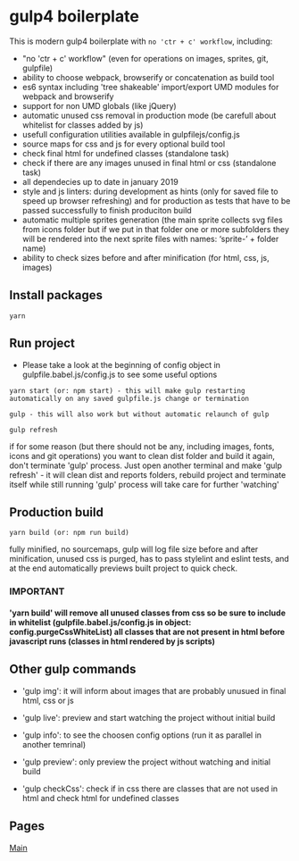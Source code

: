 # gulp4 boilerplate 

This is modern gulp4 boilerplate with `no 'ctr + c' workflow`, including:

* "no 'ctr + c' workflow" (even for operations on images, sprites, git, gulpfile)
* ability to choose webpack, browserify or concatenation as build tool
* es6 syntax including 'tree shakeable' import/export UMD modules for webpack and browserify
* support for non UMD globals (like jQuery)
* automatic unused css removal in production mode (be carefull about whitelist for classes added by js)
* usefull configuration utilities available in gulpfilejs/config.js 
* source maps for css and js for every optional build tool
* check final html for undefined classes (standalone task)
* check if there are any images unused in final html or css (standalone task)
* all dependecies up to date in january 2019 
* style and js linters: during development as hints (only for saved file to speed up browser refreshing) and for production as tests that have to be passed successfully to finish produciton build
* automatic multiple sprites generation (the main sprite collects svg files from icons folder but if we put in that folder one or more subfolders they will be rendered into the next sprite files with names: ‘sprite-’ + folder name)
* ability to check sizes before and after minification (for html, css, js, images)



## Install packages
```
yarn
```


## Run project

* Please take a look at the beginning of config object in gulpfile.babel.js/config.js to see some useful options

```
yarn start (or: npm start) - this will make gulp restarting automatically on any saved gulpfile.js change or termination
```

```
gulp - this will also work but without automatic relaunch of gulp
```

```
gulp refresh
```
if for some reason (but there should not be any, including images, fonts, icons and git operations) you want to clean dist folder and build it again, don't terminate 'gulp' process. Just open another terminal and make 'gulp refresh' - it will clean dist and reports folders, rebuild project and terminate itself while still running 'gulp' process will take care for further 'watching'


## Production build
```
yarn build (or: npm run build)
```
fully minified, no sourcemaps, gulp will log file size before and after minification, unused css is purged, has to pass stylelint and eslint tests, and at the end automatically previews built project to quick check. 

### IMPORTANT
#### 'yarn build' will remove all unused classes from css so be sure to include in whitelist (gulpfile.babel.js/config.js in object: config.purgeCssWhiteList) all classes that are not present in html before javascript runs (classes in html rendered by js scripts)


## Other gulp commands

* 'gulp img': it will inform about images that are probably unusued in final html, css or js

* 'gulp live': preview and start watching the project without initial build

* 'gulp info': to see the choosen config options (run it as parallel in another temrinal) 

* 'gulp preview': only preview the project without watching and initial build

* 'gulp checkCss': check if in css there are classes that are not used in html and check html for undefined classes 




## Pages

[Main]()
